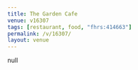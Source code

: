 ```yaml
---
title: The Garden Cafe
venue: v16307
tags: [restaurant, food, "fhrs:414663"]
permalink: /v/16307/
layout: venue
---
```

null